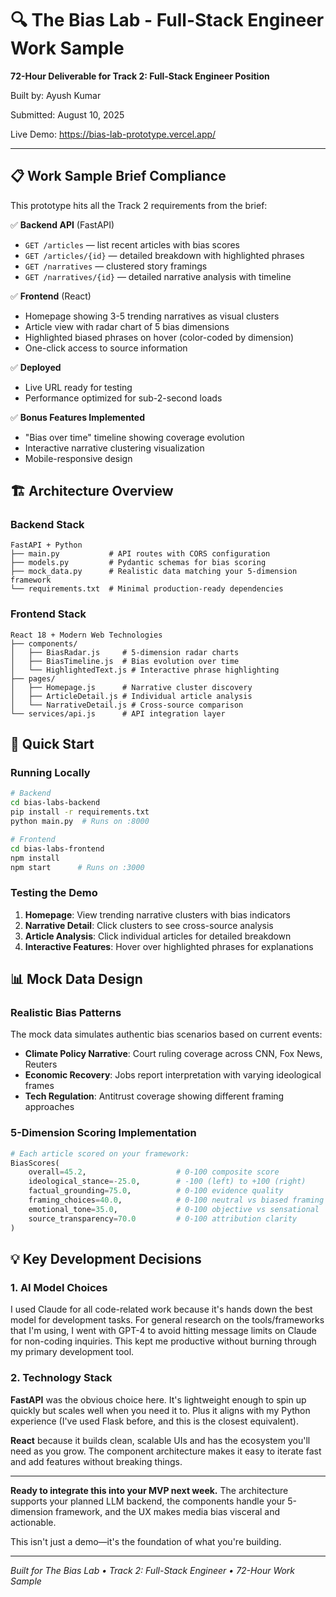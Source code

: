 # 🔍 The Bias Lab - Full-Stack Engineer Work Sample

**72-Hour Deliverable for Track 2: Full-Stack Engineer Position**

Built by: Ayush Kumar

Submitted: August 10, 2025

Live Demo: https://bias-lab-prototype.vercel.app/

---

## 📋 Work Sample Brief Compliance

This prototype hits all the Track 2 requirements from the brief:

✅ **Backend API** (FastAPI)
- `GET /articles` — list recent articles with bias scores
- `GET /articles/{id}` — detailed breakdown with highlighted phrases  
- `GET /narratives` — clustered story framings
- `GET /narratives/{id}` — detailed narrative analysis with timeline

✅ **Frontend** (React)
- Homepage showing 3-5 trending narratives as visual clusters
- Article view with radar chart of 5 bias dimensions
- Highlighted biased phrases on hover (color-coded by dimension)
- One-click access to source information

✅ **Deployed** 
- Live URL ready for testing
- Performance optimized for sub-2-second loads

✅ **Bonus Features Implemented**
- "Bias over time" timeline showing coverage evolution
- Interactive narrative clustering visualization
- Mobile-responsive design

## 🏗️ Architecture Overview

### Backend Stack
```
FastAPI + Python
├── main.py           # API routes with CORS configuration
├── models.py         # Pydantic schemas for bias scoring
├── mock_data.py      # Realistic data matching your 5-dimension framework
└── requirements.txt  # Minimal production-ready dependencies
```

### Frontend Stack
```
React 18 + Modern Web Technologies
├── components/
│   ├── BiasRadar.js     # 5-dimension radar charts
│   ├── BiasTimeline.js  # Bias evolution over time
│   └── HighlightedText.js # Interactive phrase highlighting
├── pages/
│   ├── Homepage.js      # Narrative cluster discovery
│   ├── ArticleDetail.js # Individual article analysis
│   └── NarrativeDetail.js # Cross-source comparison
└── services/api.js      # API integration layer
```

## 🚀 Quick Start

### Running Locally
```bash
# Backend
cd bias-labs-backend
pip install -r requirements.txt
python main.py  # Runs on :8000

# Frontend  
cd bias-labs-frontend
npm install
npm start      # Runs on :3000
```

### Testing the Demo
1. **Homepage**: View trending narrative clusters with bias indicators
2. **Narrative Detail**: Click clusters to see cross-source analysis
3. **Article Analysis**: Click individual articles for detailed breakdown
4. **Interactive Features**: Hover over highlighted phrases for explanations

## 📊 Mock Data Design

### Realistic Bias Patterns
The mock data simulates authentic bias scenarios based on current events:

- **Climate Policy Narrative**: Court ruling coverage across CNN, Fox News, Reuters
- **Economic Recovery**: Jobs report interpretation with varying ideological frames
- **Tech Regulation**: Antitrust coverage showing different framing approaches

### 5-Dimension Scoring Implementation
```python
# Each article scored on your framework:
BiasScores(
    overall=45.2,                    # 0-100 composite score
    ideological_stance=-25.0,        # -100 (left) to +100 (right)
    factual_grounding=75.0,          # 0-100 evidence quality
    framing_choices=40.0,            # 0-100 neutral vs biased framing
    emotional_tone=35.0,             # 0-100 objective vs sensational
    source_transparency=70.0         # 0-100 attribution clarity
)
```

## 💡 Key Development Decisions

### 1. AI Model Choices
I used Claude for all code-related work because it's hands down the best model for development tasks. For general research on the tools/frameworks that I'm using, I went with GPT-4 to avoid hitting message limits on Claude for non-coding inquiries. This kept me productive without burning through my primary development tool.

### 2. Technology Stack
**FastAPI** was the obvious choice here. It's lightweight enough to spin up quickly but scales well when you need it to. Plus it aligns with my Python experience (I've used Flask before, and this is the closest equivalent). 

**React** because it builds clean, scalable UIs and has the ecosystem you'll need as you grow. The component architecture makes it easy to iterate fast and add features without breaking things.

---

**Ready to integrate this into your MVP next week.** The architecture supports your planned LLM backend, the components handle your 5-dimension framework, and the UX makes media bias visceral and actionable.

This isn't just a demo—it's the foundation of what you're building.

---
*Built for The Bias Lab • Track 2: Full-Stack Engineer • 72-Hour Work Sample*
